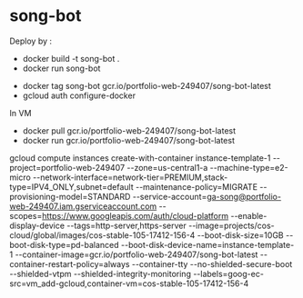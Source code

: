 # song-bot
Deploy by : 
- docker build -t song-bot .
- docker run song-bot
<!-- docker run -it --entrypoint /bin/bash song-bot -->
- docker tag song-bot gcr.io/portfolio-web-249407/song-bot-latest
- gcloud auth configure-docker
<!-- - docker push gcr.io/portfolio-web-249407/song-bot-latest DO NOT DO THIS WE ALREADY HAVE CI CD -->

In VM
- docker pull gcr.io/portfolio-web-249407/song-bot-latest
- docker run gcr.io/portfolio-web-249407/song-bot-latest

gcloud compute instances create-with-container instance-template-1 --project=portfolio-web-249407 --zone=us-central1-a --machine-type=e2-micro --network-interface=network-tier=PREMIUM,stack-type=IPV4_ONLY,subnet=default --maintenance-policy=MIGRATE --provisioning-model=STANDARD --service-account=ga-song@portfolio-web-249407.iam.gserviceaccount.com --scopes=https://www.googleapis.com/auth/cloud-platform --enable-display-device --tags=http-server,https-server --image=projects/cos-cloud/global/images/cos-stable-105-17412-156-4 --boot-disk-size=10GB --boot-disk-type=pd-balanced --boot-disk-device-name=instance-template-1 --container-image=gcr.io/portfolio-web-249407/song-bot-latest --container-restart-policy=always --container-tty --no-shielded-secure-boot --shielded-vtpm --shielded-integrity-monitoring --labels=goog-ec-src=vm_add-gcloud,container-vm=cos-stable-105-17412-156-4